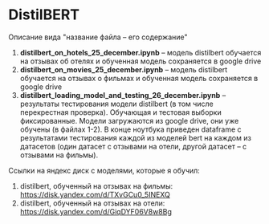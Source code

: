# DistilBERT

Описание вида "название файла – его содержание"

1) **distilbert_on_hotels_25_december.ipynb**
– модель distilbert обучается на отзывах об отелях и
обученная модель сохраняется в google drive
2) **distilbert_on_movies_25_december.ipynb**
– модель distilbert обучается на отзывах о фильмах и 
обученная модель сохраняется в google drive
3) **distilbert_loading_model_and_testing_26_december.ipynb**
– результаты тестирования модели distilbert
(в том числе перекрестная проверка). Обучающая и тестовая
выборки фиксированные.
Модели загружаются из google drive, они уже обучены
(в файлах 1-2).
В конце ноутбука приведен dataframe
с результатами тестирования каждой из моделей bert на 
каждом из датасетов (один датасет с отзывами на отели, 
другой датасет – с отзывами на фильмы).


Ссылки на яндекс диск с моделями, которые я обучил:
1) distilbert, обученный на отзывах на фильмы:
https://disk.yandex.com/d/TXvGCu0_5INEXQ
2) distilbert, обученный на отзывах на отели:
https://disk.yandex.com/d/GiqDYF06V8w8Bg


